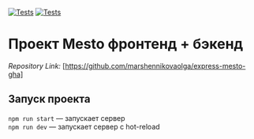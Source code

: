 [![Tests](../../actions/workflows/tests-13-sprint.yml/badge.svg)](../../actions/workflows/tests-13-sprint.yml) [![Tests](../../actions/workflows/tests-14-sprint.yml/badge.svg)](../../actions/workflows/tests-14-sprint.yml)
# Проект Mesto фронтенд + бэкенд

*Repository Link:* [https://github.com/marshennikovaolga/express-mesto-gha]

## Запуск проекта

`npm run start` — запускает сервер   
`npm run dev` — запускает сервер с hot-reload
